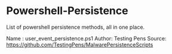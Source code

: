 # Powershell-Persistence
List of powershell persistence methods, all in one place.

Name  : user_event_persistence.ps1
Author: Testing Pens
Source: https://github.com/TestingPens/MalwarePersistenceScripts

